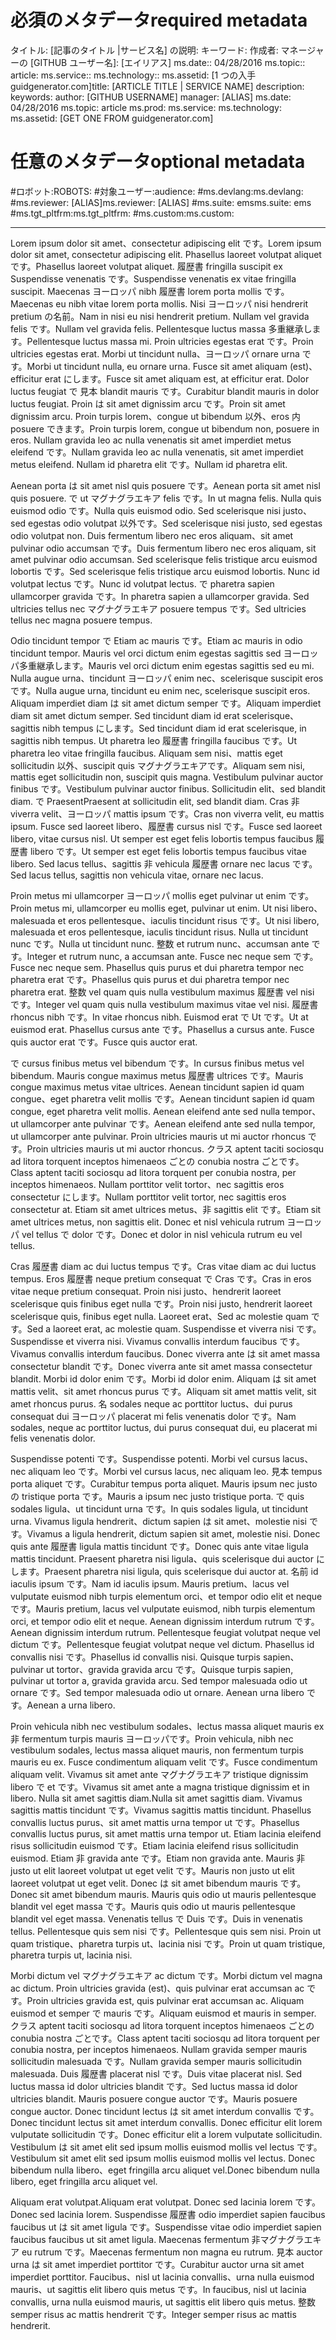 # <a name="required-metadata"></a><span data-ttu-id="2d8e8-101">必須のメタデータ</span><span class="sxs-lookup"><span data-stu-id="2d8e8-101">required metadata</span></span>

<span data-ttu-id="2d8e8-102">タイトル: [記事のタイトル |サービス名] の説明: キーワード: 作成者: マネージャーの [GITHUB ユーザー名]: [エイリアス] ms.date:: 04/28/2016 ms.topic:: article: ms.service:: ms.technology:: ms.assetid: [1 つの入手 guidgenerator.com]</span><span class="sxs-lookup"><span data-stu-id="2d8e8-102">title: [ARTICLE TITLE | SERVICE NAME] description: keywords: author: [GITHUB USERNAME] manager: [ALIAS] ms.date: 04/28/2016 ms.topic: article ms.prod: ms.service: ms.technology: ms.assetid: [GET ONE FROM guidgenerator.com]</span></span>

# <a name="optional-metadata"></a><span data-ttu-id="2d8e8-103">任意のメタデータ</span><span class="sxs-lookup"><span data-stu-id="2d8e8-103">optional metadata</span></span>

#<a name="robots"></a><span data-ttu-id="2d8e8-104">ロボット:</span><span class="sxs-lookup"><span data-stu-id="2d8e8-104">ROBOTS:</span></span>
#<a name="audience"></a><span data-ttu-id="2d8e8-105">対象ユーザー:</span><span class="sxs-lookup"><span data-stu-id="2d8e8-105">audience:</span></span>
#<a name="msdevlang"></a><span data-ttu-id="2d8e8-106">ms.devlang:</span><span class="sxs-lookup"><span data-stu-id="2d8e8-106">ms.devlang:</span></span>
#<a name="msreviewer-alias"></a><span data-ttu-id="2d8e8-107">ms.reviewer: [ALIAS]</span><span class="sxs-lookup"><span data-stu-id="2d8e8-107">ms.reviewer: [ALIAS]</span></span>
#<a name="mssuite-ems"></a><span data-ttu-id="2d8e8-108">ms.suite: ems</span><span class="sxs-lookup"><span data-stu-id="2d8e8-108">ms.suite: ems</span></span>
#<a name="mstgtpltfrm"></a><span data-ttu-id="2d8e8-109">ms.tgt_pltfrm:</span><span class="sxs-lookup"><span data-stu-id="2d8e8-109">ms.tgt_pltfrm:</span></span>
#<a name="mscustom"></a><span data-ttu-id="2d8e8-110">ms.custom:</span><span class="sxs-lookup"><span data-stu-id="2d8e8-110">ms.custom:</span></span>

---
<span data-ttu-id="2d8e8-111">Lorem ipsum dolor sit amet、consectetur adipiscing elit です。</span><span class="sxs-lookup"><span data-stu-id="2d8e8-111">Lorem ipsum dolor sit amet, consectetur adipiscing elit.</span></span> <span data-ttu-id="2d8e8-112">Phasellus laoreet volutpat aliquet です。</span><span class="sxs-lookup"><span data-stu-id="2d8e8-112">Phasellus laoreet volutpat aliquet.</span></span> <span data-ttu-id="2d8e8-113">履歴書 fringilla suscipit ex Suspendisse venenatis です。</span><span class="sxs-lookup"><span data-stu-id="2d8e8-113">Suspendisse venenatis ex vitae fringilla suscipit.</span></span> <span data-ttu-id="2d8e8-114">Maecenas ヨーロッパ nibh 履歴書 lorem porta mollis です。</span><span class="sxs-lookup"><span data-stu-id="2d8e8-114">Maecenas eu nibh vitae lorem porta mollis.</span></span> <span data-ttu-id="2d8e8-115">Nisi ヨーロッパ nisi hendrerit pretium の名前。</span><span class="sxs-lookup"><span data-stu-id="2d8e8-115">Nam in nisi eu nisi hendrerit pretium.</span></span> <span data-ttu-id="2d8e8-116">Nullam vel gravida felis です。</span><span class="sxs-lookup"><span data-stu-id="2d8e8-116">Nullam vel gravida felis.</span></span> <span data-ttu-id="2d8e8-117">Pellentesque luctus massa 多重継承します。</span><span class="sxs-lookup"><span data-stu-id="2d8e8-117">Pellentesque luctus massa mi.</span></span> <span data-ttu-id="2d8e8-118">Proin ultricies egestas erat です。</span><span class="sxs-lookup"><span data-stu-id="2d8e8-118">Proin ultricies egestas erat.</span></span> <span data-ttu-id="2d8e8-119">Morbi ut tincidunt nulla、ヨーロッパ ornare urna です。</span><span class="sxs-lookup"><span data-stu-id="2d8e8-119">Morbi ut tincidunt nulla, eu ornare urna.</span></span> <span data-ttu-id="2d8e8-120">Fusce sit amet aliquam (est)、efficitur erat にします。</span><span class="sxs-lookup"><span data-stu-id="2d8e8-120">Fusce sit amet aliquam est, at efficitur erat.</span></span> <span data-ttu-id="2d8e8-121">Dolor luctus feugiat で 見本 blandit mauris です。</span><span class="sxs-lookup"><span data-stu-id="2d8e8-121">Curabitur blandit mauris in dolor luctus feugiat.</span></span> <span data-ttu-id="2d8e8-122">Proin は sit amet dignissim arcu です。</span><span class="sxs-lookup"><span data-stu-id="2d8e8-122">Proin sit amet dignissim arcu.</span></span> <span data-ttu-id="2d8e8-123">Proin turpis lorem、congue ut bibendum 以外、eros 内 posuere できます。</span><span class="sxs-lookup"><span data-stu-id="2d8e8-123">Proin turpis lorem, congue ut bibendum non, posuere in eros.</span></span> <span data-ttu-id="2d8e8-124">Nullam gravida leo ac nulla venenatis sit amet imperdiet metus eleifend です。</span><span class="sxs-lookup"><span data-stu-id="2d8e8-124">Nullam gravida leo ac nulla venenatis, sit amet imperdiet metus eleifend.</span></span> <span data-ttu-id="2d8e8-125">Nullam id pharetra elit です。</span><span class="sxs-lookup"><span data-stu-id="2d8e8-125">Nullam id pharetra elit.</span></span>

<span data-ttu-id="2d8e8-126">Aenean porta は sit amet nisl quis posuere です。</span><span class="sxs-lookup"><span data-stu-id="2d8e8-126">Aenean porta sit amet nisl quis posuere.</span></span> <span data-ttu-id="2d8e8-127">で ut マグナグラエキア felis です。</span><span class="sxs-lookup"><span data-stu-id="2d8e8-127">In ut magna felis.</span></span> <span data-ttu-id="2d8e8-128">Nulla quis euismod odio です。</span><span class="sxs-lookup"><span data-stu-id="2d8e8-128">Nulla quis euismod odio.</span></span> <span data-ttu-id="2d8e8-129">Sed scelerisque nisi justo、sed egestas odio volutpat 以外です。</span><span class="sxs-lookup"><span data-stu-id="2d8e8-129">Sed scelerisque nisi justo, sed egestas odio volutpat non.</span></span> <span data-ttu-id="2d8e8-130">Duis fermentum libero nec eros aliquam、sit amet pulvinar odio accumsan です。</span><span class="sxs-lookup"><span data-stu-id="2d8e8-130">Duis fermentum libero nec eros aliquam, sit amet pulvinar odio accumsan.</span></span> <span data-ttu-id="2d8e8-131">Sed scelerisque felis tristique arcu euismod lobortis です。</span><span class="sxs-lookup"><span data-stu-id="2d8e8-131">Sed scelerisque felis tristique arcu euismod lobortis.</span></span> <span data-ttu-id="2d8e8-132">Nunc id volutpat lectus です。</span><span class="sxs-lookup"><span data-stu-id="2d8e8-132">Nunc id volutpat lectus.</span></span> <span data-ttu-id="2d8e8-133">で pharetra sapien ullamcorper gravida です。</span><span class="sxs-lookup"><span data-stu-id="2d8e8-133">In pharetra sapien a ullamcorper gravida.</span></span> <span data-ttu-id="2d8e8-134">Sed ultricies tellus nec マグナグラエキア posuere tempus です。</span><span class="sxs-lookup"><span data-stu-id="2d8e8-134">Sed ultricies tellus nec magna posuere tempus.</span></span>

<span data-ttu-id="2d8e8-135">Odio tincidunt tempor で Etiam ac mauris です。</span><span class="sxs-lookup"><span data-stu-id="2d8e8-135">Etiam ac mauris in odio tincidunt tempor.</span></span> <span data-ttu-id="2d8e8-136">Mauris vel orci dictum enim egestas sagittis sed ヨーロッパ多重継承します。</span><span class="sxs-lookup"><span data-stu-id="2d8e8-136">Mauris vel orci dictum enim egestas sagittis sed eu mi.</span></span> <span data-ttu-id="2d8e8-137">Nulla augue urna、tincidunt ヨーロッパ enim nec、scelerisque suscipit eros です。</span><span class="sxs-lookup"><span data-stu-id="2d8e8-137">Nulla augue urna, tincidunt eu enim nec, scelerisque suscipit eros.</span></span> <span data-ttu-id="2d8e8-138">Aliquam imperdiet diam は sit amet dictum semper です。</span><span class="sxs-lookup"><span data-stu-id="2d8e8-138">Aliquam imperdiet diam sit amet dictum semper.</span></span> <span data-ttu-id="2d8e8-139">Sed tincidunt diam id erat scelerisque、sagittis nibh tempus にします。</span><span class="sxs-lookup"><span data-stu-id="2d8e8-139">Sed tincidunt diam id erat scelerisque, in sagittis nibh tempus.</span></span> <span data-ttu-id="2d8e8-140">Ut pharetra leo 履歴書 fringilla faucibus です。</span><span class="sxs-lookup"><span data-stu-id="2d8e8-140">Ut pharetra leo vitae fringilla faucibus.</span></span> <span data-ttu-id="2d8e8-141">Aliquam sem nisi、mattis eget sollicitudin 以外、suscipit quis マグナグラエキアです。</span><span class="sxs-lookup"><span data-stu-id="2d8e8-141">Aliquam sem nisi, mattis eget sollicitudin non, suscipit quis magna.</span></span> <span data-ttu-id="2d8e8-142">Vestibulum pulvinar auctor finibus です。</span><span class="sxs-lookup"><span data-stu-id="2d8e8-142">Vestibulum pulvinar auctor finibus.</span></span> <span data-ttu-id="2d8e8-143">Sollicitudin elit、sed blandit diam. で Praesent</span><span class="sxs-lookup"><span data-stu-id="2d8e8-143">Praesent at sollicitudin elit, sed blandit diam.</span></span> <span data-ttu-id="2d8e8-144">Cras 非 viverra velit、ヨーロッパ mattis ipsum です。</span><span class="sxs-lookup"><span data-stu-id="2d8e8-144">Cras non viverra velit, eu mattis ipsum.</span></span> <span data-ttu-id="2d8e8-145">Fusce sed laoreet libero、履歴書 cursus nisl です。</span><span class="sxs-lookup"><span data-stu-id="2d8e8-145">Fusce sed laoreet libero, vitae cursus nisl.</span></span> <span data-ttu-id="2d8e8-146">Ut semper est eget felis lobortis tempus faucibus 履歴書 libero です。</span><span class="sxs-lookup"><span data-stu-id="2d8e8-146">Ut semper est eget felis lobortis tempus faucibus vitae libero.</span></span> <span data-ttu-id="2d8e8-147">Sed lacus tellus、sagittis 非 vehicula 履歴書 ornare nec lacus です。</span><span class="sxs-lookup"><span data-stu-id="2d8e8-147">Sed lacus tellus, sagittis non vehicula vitae, ornare nec lacus.</span></span>

<span data-ttu-id="2d8e8-148">Proin metus mi ullamcorper ヨーロッパ mollis eget pulvinar ut enim です。</span><span class="sxs-lookup"><span data-stu-id="2d8e8-148">Proin metus mi, ullamcorper eu mollis eget, pulvinar ut enim.</span></span> <span data-ttu-id="2d8e8-149">Ut nisi libero、malesuada et eros pellentesque、iaculis tincidunt risus です。</span><span class="sxs-lookup"><span data-stu-id="2d8e8-149">Ut nisi libero, malesuada et eros pellentesque, iaculis tincidunt risus.</span></span> <span data-ttu-id="2d8e8-150">Nulla ut tincidunt nunc です。</span><span class="sxs-lookup"><span data-stu-id="2d8e8-150">Nulla ut tincidunt nunc.</span></span> <span data-ttu-id="2d8e8-151">整数 et rutrum nunc、accumsan ante です。</span><span class="sxs-lookup"><span data-stu-id="2d8e8-151">Integer et rutrum nunc, a accumsan ante.</span></span> <span data-ttu-id="2d8e8-152">Fusce nec neque sem です。</span><span class="sxs-lookup"><span data-stu-id="2d8e8-152">Fusce nec neque sem.</span></span> <span data-ttu-id="2d8e8-153">Phasellus quis purus et dui pharetra tempor nec pharetra erat です。</span><span class="sxs-lookup"><span data-stu-id="2d8e8-153">Phasellus quis purus et dui pharetra tempor nec pharetra erat.</span></span> <span data-ttu-id="2d8e8-154">整数 vel quam quis nulla vestibulum maximus 履歴書 vel nisi です。</span><span class="sxs-lookup"><span data-stu-id="2d8e8-154">Integer vel quam quis nulla vestibulum maximus vitae vel nisi.</span></span> <span data-ttu-id="2d8e8-155">履歴書 rhoncus nibh です。</span><span class="sxs-lookup"><span data-stu-id="2d8e8-155">In vitae rhoncus nibh.</span></span> <span data-ttu-id="2d8e8-156">Euismod erat で Ut です。</span><span class="sxs-lookup"><span data-stu-id="2d8e8-156">Ut at euismod erat.</span></span> <span data-ttu-id="2d8e8-157">Phasellus cursus ante です。</span><span class="sxs-lookup"><span data-stu-id="2d8e8-157">Phasellus a cursus ante.</span></span> <span data-ttu-id="2d8e8-158">Fusce quis auctor erat です。</span><span class="sxs-lookup"><span data-stu-id="2d8e8-158">Fusce quis auctor erat.</span></span>

<span data-ttu-id="2d8e8-159">で cursus finibus metus vel bibendum です。</span><span class="sxs-lookup"><span data-stu-id="2d8e8-159">In cursus finibus metus vel bibendum.</span></span> <span data-ttu-id="2d8e8-160">Mauris congue maximus metus 履歴書 ultrices です。</span><span class="sxs-lookup"><span data-stu-id="2d8e8-160">Mauris congue maximus metus vitae ultrices.</span></span> <span data-ttu-id="2d8e8-161">Aenean tincidunt sapien id quam congue、eget pharetra velit mollis です。</span><span class="sxs-lookup"><span data-stu-id="2d8e8-161">Aenean tincidunt sapien id quam congue, eget pharetra velit mollis.</span></span> <span data-ttu-id="2d8e8-162">Aenean eleifend ante sed nulla tempor、ut ullamcorper ante pulvinar です。</span><span class="sxs-lookup"><span data-stu-id="2d8e8-162">Aenean eleifend ante sed nulla tempor, ut ullamcorper ante pulvinar.</span></span> <span data-ttu-id="2d8e8-163">Proin ultricies mauris ut mi auctor rhoncus です。</span><span class="sxs-lookup"><span data-stu-id="2d8e8-163">Proin ultricies mauris ut mi auctor rhoncus.</span></span> <span data-ttu-id="2d8e8-164">クラス aptent taciti sociosqu ad litora torquent inceptos himenaeos ごとの conubia nostra ごとです。</span><span class="sxs-lookup"><span data-stu-id="2d8e8-164">Class aptent taciti sociosqu ad litora torquent per conubia nostra, per inceptos himenaeos.</span></span> <span data-ttu-id="2d8e8-165">Nullam porttitor velit tortor、nec sagittis eros consectetur にします。</span><span class="sxs-lookup"><span data-stu-id="2d8e8-165">Nullam porttitor velit tortor, nec sagittis eros consectetur at.</span></span> <span data-ttu-id="2d8e8-166">Etiam sit amet ultrices metus、非 sagittis elit です。</span><span class="sxs-lookup"><span data-stu-id="2d8e8-166">Etiam sit amet ultrices metus, non sagittis elit.</span></span> <span data-ttu-id="2d8e8-167">Donec et nisl vehicula rutrum ヨーロッパ vel tellus で dolor です。</span><span class="sxs-lookup"><span data-stu-id="2d8e8-167">Donec et dolor in nisl vehicula rutrum eu vel tellus.</span></span>

<span data-ttu-id="2d8e8-168">Cras 履歴書 diam ac dui luctus tempus です。</span><span class="sxs-lookup"><span data-stu-id="2d8e8-168">Cras vitae diam ac dui luctus tempus.</span></span> <span data-ttu-id="2d8e8-169">Eros 履歴書 neque pretium consequat で Cras です。</span><span class="sxs-lookup"><span data-stu-id="2d8e8-169">Cras in eros vitae neque pretium consequat.</span></span> <span data-ttu-id="2d8e8-170">Proin nisi justo、hendrerit laoreet scelerisque quis finibus eget nulla です。</span><span class="sxs-lookup"><span data-stu-id="2d8e8-170">Proin nisi justo, hendrerit laoreet scelerisque quis, finibus eget nulla.</span></span> <span data-ttu-id="2d8e8-171">Laoreet erat、Sed ac molestie quam です。</span><span class="sxs-lookup"><span data-stu-id="2d8e8-171">Sed a laoreet erat, ac molestie quam.</span></span> <span data-ttu-id="2d8e8-172">Suspendisse et viverra nisi です。</span><span class="sxs-lookup"><span data-stu-id="2d8e8-172">Suspendisse et viverra nisi.</span></span> <span data-ttu-id="2d8e8-173">Vivamus convallis interdum faucibus です。</span><span class="sxs-lookup"><span data-stu-id="2d8e8-173">Vivamus convallis interdum faucibus.</span></span> <span data-ttu-id="2d8e8-174">Donec viverra ante は sit amet massa consectetur blandit です。</span><span class="sxs-lookup"><span data-stu-id="2d8e8-174">Donec viverra ante sit amet massa consectetur blandit.</span></span> <span data-ttu-id="2d8e8-175">Morbi id dolor enim です。</span><span class="sxs-lookup"><span data-stu-id="2d8e8-175">Morbi id dolor enim.</span></span> <span data-ttu-id="2d8e8-176">Aliquam は sit amet mattis velit、sit amet rhoncus purus です。</span><span class="sxs-lookup"><span data-stu-id="2d8e8-176">Aliquam sit amet mattis velit, sit amet rhoncus purus.</span></span> <span data-ttu-id="2d8e8-177">名 sodales neque ac porttitor luctus、dui purus consequat dui ヨーロッパ placerat mi felis venenatis dolor です。</span><span class="sxs-lookup"><span data-stu-id="2d8e8-177">Nam sodales, neque ac porttitor luctus, dui purus consequat dui, eu placerat mi felis venenatis dolor.</span></span>

<span data-ttu-id="2d8e8-178">Suspendisse potenti です。</span><span class="sxs-lookup"><span data-stu-id="2d8e8-178">Suspendisse potenti.</span></span> <span data-ttu-id="2d8e8-179">Morbi vel cursus lacus、nec aliquam leo です。</span><span class="sxs-lookup"><span data-stu-id="2d8e8-179">Morbi vel cursus lacus, nec aliquam leo.</span></span> <span data-ttu-id="2d8e8-180">見本 tempus porta aliquet です。</span><span class="sxs-lookup"><span data-stu-id="2d8e8-180">Curabitur tempus porta aliquet.</span></span> <span data-ttu-id="2d8e8-181">Mauris ipsum nec justo の tristique porta です。</span><span class="sxs-lookup"><span data-stu-id="2d8e8-181">Mauris a ipsum nec justo tristique porta.</span></span> <span data-ttu-id="2d8e8-182">で quis sodales ligula、ut tincidunt urna です。</span><span class="sxs-lookup"><span data-stu-id="2d8e8-182">In quis sodales ligula, ut tincidunt urna.</span></span> <span data-ttu-id="2d8e8-183">Vivamus ligula hendrerit、dictum sapien は sit amet、molestie nisi です。</span><span class="sxs-lookup"><span data-stu-id="2d8e8-183">Vivamus a ligula hendrerit, dictum sapien sit amet, molestie nisi.</span></span> <span data-ttu-id="2d8e8-184">Donec quis ante 履歴書 ligula mattis tincidunt です。</span><span class="sxs-lookup"><span data-stu-id="2d8e8-184">Donec quis ante vitae ligula mattis tincidunt.</span></span> <span data-ttu-id="2d8e8-185">Praesent pharetra nisi ligula、quis scelerisque dui auctor にします。</span><span class="sxs-lookup"><span data-stu-id="2d8e8-185">Praesent pharetra nisi ligula, quis scelerisque dui auctor at.</span></span> <span data-ttu-id="2d8e8-186">名前 id iaculis ipsum です。</span><span class="sxs-lookup"><span data-stu-id="2d8e8-186">Nam id iaculis ipsum.</span></span> <span data-ttu-id="2d8e8-187">Mauris pretium、lacus vel vulputate euismod nibh turpis elementum orci、et tempor odio elit et neque です。</span><span class="sxs-lookup"><span data-stu-id="2d8e8-187">Mauris pretium, lacus vel vulputate euismod, nibh turpis elementum orci, et tempor odio elit et neque.</span></span> <span data-ttu-id="2d8e8-188">Aenean dignissim interdum rutrum です。</span><span class="sxs-lookup"><span data-stu-id="2d8e8-188">Aenean dignissim interdum rutrum.</span></span> <span data-ttu-id="2d8e8-189">Pellentesque feugiat volutpat neque vel dictum です。</span><span class="sxs-lookup"><span data-stu-id="2d8e8-189">Pellentesque feugiat volutpat neque vel dictum.</span></span> <span data-ttu-id="2d8e8-190">Phasellus id convallis nisi です。</span><span class="sxs-lookup"><span data-stu-id="2d8e8-190">Phasellus id convallis nisi.</span></span> <span data-ttu-id="2d8e8-191">Quisque turpis sapien、pulvinar ut tortor、gravida gravida arcu です。</span><span class="sxs-lookup"><span data-stu-id="2d8e8-191">Quisque turpis sapien, pulvinar ut tortor a, gravida gravida arcu.</span></span> <span data-ttu-id="2d8e8-192">Sed tempor malesuada odio ut ornare です。</span><span class="sxs-lookup"><span data-stu-id="2d8e8-192">Sed tempor malesuada odio ut ornare.</span></span> <span data-ttu-id="2d8e8-193">Aenean urna libero です。</span><span class="sxs-lookup"><span data-stu-id="2d8e8-193">Aenean a urna libero.</span></span>

<span data-ttu-id="2d8e8-194">Proin vehicula nibh nec vestibulum sodales、lectus massa aliquet mauris ex 非 fermentum turpis mauris ヨーロッパです。</span><span class="sxs-lookup"><span data-stu-id="2d8e8-194">Proin vehicula, nibh nec vestibulum sodales, lectus massa aliquet mauris, non fermentum turpis mauris eu ex.</span></span> <span data-ttu-id="2d8e8-195">Fusce condimentum aliquam velit です。</span><span class="sxs-lookup"><span data-stu-id="2d8e8-195">Fusce condimentum aliquam velit.</span></span> <span data-ttu-id="2d8e8-196">Vivamus sit amet ante マグナグラエキア tristique dignissim libero で et です。</span><span class="sxs-lookup"><span data-stu-id="2d8e8-196">Vivamus sit amet ante a magna tristique dignissim et in libero.</span></span> <span data-ttu-id="2d8e8-197">Nulla sit amet sagittis diam.</span><span class="sxs-lookup"><span data-stu-id="2d8e8-197">Nulla sit amet sagittis diam.</span></span> <span data-ttu-id="2d8e8-198">Vivamus sagittis mattis tincidunt です。</span><span class="sxs-lookup"><span data-stu-id="2d8e8-198">Vivamus sagittis mattis tincidunt.</span></span> <span data-ttu-id="2d8e8-199">Phasellus convallis luctus purus、sit amet mattis urna tempor ut です。</span><span class="sxs-lookup"><span data-stu-id="2d8e8-199">Phasellus convallis luctus purus, sit amet mattis urna tempor ut.</span></span> <span data-ttu-id="2d8e8-200">Etiam lacinia eleifend risus sollicitudin euismod です。</span><span class="sxs-lookup"><span data-stu-id="2d8e8-200">Etiam lacinia eleifend risus sollicitudin euismod.</span></span> <span data-ttu-id="2d8e8-201">Etiam 非 gravida ante です。</span><span class="sxs-lookup"><span data-stu-id="2d8e8-201">Etiam non gravida ante.</span></span> <span data-ttu-id="2d8e8-202">Mauris 非 justo ut elit laoreet volutpat ut eget velit です。</span><span class="sxs-lookup"><span data-stu-id="2d8e8-202">Mauris non justo ut elit laoreet volutpat ut eget velit.</span></span> <span data-ttu-id="2d8e8-203">Donec は sit amet bibendum mauris です。</span><span class="sxs-lookup"><span data-stu-id="2d8e8-203">Donec sit amet bibendum mauris.</span></span> <span data-ttu-id="2d8e8-204">Mauris quis odio ut mauris pellentesque blandit vel eget massa です。</span><span class="sxs-lookup"><span data-stu-id="2d8e8-204">Mauris quis odio ut mauris pellentesque blandit vel eget massa.</span></span> <span data-ttu-id="2d8e8-205">Venenatis tellus で Duis です。</span><span class="sxs-lookup"><span data-stu-id="2d8e8-205">Duis in venenatis tellus.</span></span> <span data-ttu-id="2d8e8-206">Pellentesque quis sem nisi です。</span><span class="sxs-lookup"><span data-stu-id="2d8e8-206">Pellentesque quis sem nisi.</span></span> <span data-ttu-id="2d8e8-207">Proin ut quam tristique、pharetra turpis ut、lacinia nisi です。</span><span class="sxs-lookup"><span data-stu-id="2d8e8-207">Proin ut quam tristique, pharetra turpis ut, lacinia nisi.</span></span>

<span data-ttu-id="2d8e8-208">Morbi dictum vel マグナグラエキア ac dictum です。</span><span class="sxs-lookup"><span data-stu-id="2d8e8-208">Morbi dictum vel magna ac dictum.</span></span> <span data-ttu-id="2d8e8-209">Proin ultricies gravida (est)、quis pulvinar erat accumsan ac です。</span><span class="sxs-lookup"><span data-stu-id="2d8e8-209">Proin ultricies gravida est, quis pulvinar erat accumsan ac.</span></span> <span data-ttu-id="2d8e8-210">Aliquam euismod et semper で mauris です。</span><span class="sxs-lookup"><span data-stu-id="2d8e8-210">Aliquam euismod et mauris in semper.</span></span> <span data-ttu-id="2d8e8-211">クラス aptent taciti sociosqu ad litora torquent inceptos himenaeos ごとの conubia nostra ごとです。</span><span class="sxs-lookup"><span data-stu-id="2d8e8-211">Class aptent taciti sociosqu ad litora torquent per conubia nostra, per inceptos himenaeos.</span></span> <span data-ttu-id="2d8e8-212">Nullam gravida semper mauris sollicitudin malesuada です。</span><span class="sxs-lookup"><span data-stu-id="2d8e8-212">Nullam gravida semper mauris sollicitudin malesuada.</span></span> <span data-ttu-id="2d8e8-213">Duis 履歴書 placerat nisl です。</span><span class="sxs-lookup"><span data-stu-id="2d8e8-213">Duis vitae placerat nisl.</span></span> <span data-ttu-id="2d8e8-214">Sed luctus massa id dolor ultricies blandit です。</span><span class="sxs-lookup"><span data-stu-id="2d8e8-214">Sed luctus massa id dolor ultricies blandit.</span></span> <span data-ttu-id="2d8e8-215">Mauris posuere congue auctor です。</span><span class="sxs-lookup"><span data-stu-id="2d8e8-215">Mauris posuere congue auctor.</span></span> <span data-ttu-id="2d8e8-216">Donec tincidunt lectus は sit amet interdum convallis です。</span><span class="sxs-lookup"><span data-stu-id="2d8e8-216">Donec tincidunt lectus sit amet interdum convallis.</span></span> <span data-ttu-id="2d8e8-217">Donec efficitur elit lorem vulputate sollicitudin です。</span><span class="sxs-lookup"><span data-stu-id="2d8e8-217">Donec efficitur elit a lorem vulputate sollicitudin.</span></span> <span data-ttu-id="2d8e8-218">Vestibulum は sit amet elit sed ipsum mollis euismod mollis vel lectus です。</span><span class="sxs-lookup"><span data-stu-id="2d8e8-218">Vestibulum sit amet elit sed ipsum mollis euismod mollis vel lectus.</span></span> <span data-ttu-id="2d8e8-219">Donec bibendum nulla libero、eget fringilla arcu aliquet vel.</span><span class="sxs-lookup"><span data-stu-id="2d8e8-219">Donec bibendum nulla libero, eget fringilla arcu aliquet vel.</span></span>

<span data-ttu-id="2d8e8-220">Aliquam erat volutpat.</span><span class="sxs-lookup"><span data-stu-id="2d8e8-220">Aliquam erat volutpat.</span></span> <span data-ttu-id="2d8e8-221">Donec sed lacinia lorem です。</span><span class="sxs-lookup"><span data-stu-id="2d8e8-221">Donec sed lacinia lorem.</span></span> <span data-ttu-id="2d8e8-222">Suspendisse 履歴書 odio imperdiet sapien faucibus faucibus ut は sit amet ligula です。</span><span class="sxs-lookup"><span data-stu-id="2d8e8-222">Suspendisse vitae odio imperdiet sapien faucibus faucibus ut sit amet ligula.</span></span> <span data-ttu-id="2d8e8-223">Maecenas fermentum 非マグナグラエキア eu rutrum です。</span><span class="sxs-lookup"><span data-stu-id="2d8e8-223">Maecenas fermentum non magna eu rutrum.</span></span> <span data-ttu-id="2d8e8-224">見本 auctor urna は sit amet imperdiet porttitor です。</span><span class="sxs-lookup"><span data-stu-id="2d8e8-224">Curabitur auctor urna sit amet imperdiet porttitor.</span></span> <span data-ttu-id="2d8e8-225">Faucibus、nisl ut lacinia convallis、urna nulla euismod mauris、ut sagittis elit libero quis metus です。</span><span class="sxs-lookup"><span data-stu-id="2d8e8-225">In faucibus, nisl ut lacinia convallis, urna nulla euismod mauris, ut sagittis elit libero quis metus.</span></span> <span data-ttu-id="2d8e8-226">整数 semper risus ac mattis hendrerit です。</span><span class="sxs-lookup"><span data-stu-id="2d8e8-226">Integer semper risus ac mattis hendrerit.</span></span>
